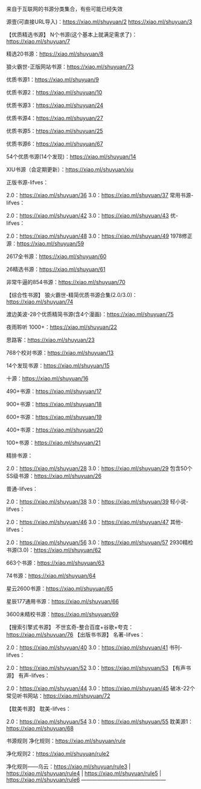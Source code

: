 
来自于互联网的书源分类集合，有些可能已经失效

源壹(可直接URL导入)：https://xiao.ml/shuyuan/2    https://xiao.ml/shuyuan/3

【优质精选书源】
N个书源(这个基本上就满足需求了)： https://xiao.ml/shuyuan/7

精选20书源：https://xiao.ml/shuyuan/8

狼火霸世-正版网站书源：https://xiao.ml/shuyuan/73

优质书源1：https://xiao.ml/shuyuan/9

优质书源2：https://xiao.ml/shuyuan/10

优质书源3：https://xiao.ml/shuyuan/24

优质书源4：https://xiao.ml/shuyuan/27

优质书源5：https://xiao.ml/shuyuan/25

优质书源6：https://xiao.ml/shuyuan/67

54个优质书源(14个发现)：https://xiao.ml/shuyuan/14

XIU书源（会定期更新）：https://xiao.ml/shuyuan/xiu

正版书源-lifves：

2.0：https://xiao.ml/shuyuan/36
3.0：https://xiao.ml/shuyuan/37
常用书源-lifves：

2.0：https://xiao.ml/shuyuan/42
3.0：https://xiao.ml/shuyuan/43
优-lifves：

2.0：https://xiao.ml/shuyuan/48
3.0：https://xiao.ml/shuyuan/49
1978修正源：https://xiao.ml/shuyuan/59

2617全书源：https://xiao.ml/shuyuan/60

26精选书源：https://xiao.ml/shuyuan/61

非常牛逼的854书源：https://xiao.ml/shuyuan/70

【综合性书源】
狼火霸世-精简优质书源合集(2.0/3.0)：https://xiao.ml/shuyuan/74

渡边美波-28个优质精简书源(含4个漫画)：https://xiao.ml/shuyuan/75

夜雨聆听 1000+：https://xiao.ml/shuyuan/22

思路客：https://xiao.ml/shuyuan/23

768个校对书源：https://xiao.ml/shuyuan/13

14个发现书源：https://xiao.ml/shuyuan/15

十源：https://xiao.ml/shuyuan/16

490+书源：https://xiao.ml/shuyuan/17

900+书源：https://xiao.ml/shuyuan/18

600+书源：https://xiao.ml/shuyuan/19

400+书源：https://xiao.ml/shuyuan/20

100+书源：https://xiao.ml/shuyuan/21

精排书源：

2.0：https://xiao.ml/shuyuan/28
3.0：https://xiao.ml/shuyuan/29
包含50个SS级书源：https://xiao.ml/shuyuan/26

普通-lifves：

2.0：https://xiao.ml/shuyuan/38
3.0：https://xiao.ml/shuyuan/39
轻小说-lifves：

2.0：https://xiao.ml/shuyuan/46
3.0：https://xiao.ml/shuyuan/47
其他-lifves：

2.0：https://xiao.ml/shuyuan/56
3.0：https://xiao.ml/shuyuan/57
2930精检书源(3.0)：https://xiao.ml/shuyuan/62

663个书源：https://xiao.ml/shuyuan/63

74书源：https://xiao.ml/shuyuan/64

星云2600书源：https://xiao.ml/shuyuan/65

星辰177通用书源：https://xiao.ml/shuyuan/66

3600未精校书源：https://xiao.ml/shuyuan/69

【搜索引擎式书源】
不世玄奇-整合百度+谷歌+夸克：https://xiao.ml/shuyuan/76
【出版书书源】
名著-lifves：

2.0：https://xiao.ml/shuyuan/40
3.0：https://xiao.ml/shuyuan/41
书刊-lifves：

2.0：https://xiao.ml/shuyuan/52
3.0：https://xiao.ml/shuyuan/53
【有声书源】
有声-lifves：

2.0：https://xiao.ml/shuyuan/44
3.0：https://xiao.ml/shuyuan/45
破冰-22个常见听书网站：https://xiao.ml/shuyuan/72

【耽美书源】
耽美-lifves：

2.0：https://xiao.ml/shuyuan/54
3.0：https://xiao.ml/shuyuan/55
耽美源1：https://xiao.ml/shuyuan/68

书源规则
净化规则：https://xiao.ml/shuyuan/rule

净化规则2：https://xiao.ml/shuyuan/rule2

净化规则——乌云：https://xiao.ml/shuyuan/rule3 | https://xiao.ml/shuyuan/rule4 | https://xiao.ml/shuyuan/rule5 | https://xiao.ml/shuyuan/rule6
————————————————
